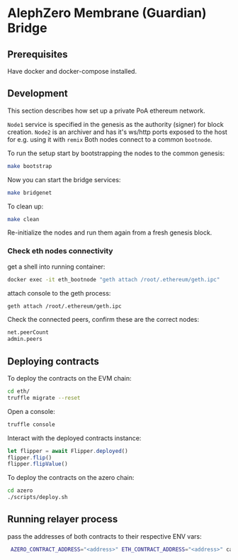 # AlephZero Membrane (Guardian) Bridge

## Prerequisites

Have docker and docker-compose installed.

## Development

This section describes how set up a private PoA ethereum network.

`Node1` service is specified in the genesis as the authority (signer) for block creation.
`Node2` is an archiver and has it's ws/http ports exposed to the host for e.g. using it with `remix`
Both nodes connect to a common `bootnode`.

To run the setup start by bootstrapping the nodes to the common genesis:

```bash
make bootstrap
```

Now you can start the bridge services:

```bash
make bridgenet
```

To clean up:

```bash
make clean
```
Re-initialize the nodes and run them again from a fresh genesis block.

### Check eth nodes connectivity

get a shell into running container:

```bash
docker exec -it eth_bootnode "geth attach /root/.ethereum/geth.ipc"
```

attach console to the geth process:

```bash
geth attach /root/.ethereum/geth.ipc
```

Check the connected peers, confirm these are the correct nodes:

```bash
net.peerCount
admin.peers
```

## Deploying contracts

To deploy the contracts on the EVM chain:

```bash
cd eth/
truffle migrate --reset
```

Open a console:

```bash
truffle console 
```
Interact with the deployed contracts instance:

```javascript
let flipper = await Flipper.deployed()
flipper.flip()
flipper.flipValue()
```

To deploy the contracts on the azero chain:

```bash
cd azero
./scripts/deploy.sh
```

## Running relayer process

pass the addresses of both contracts to their respective ENV vars:

```bash
 AZERO_CONTRACT_ADDRESS="<address>" ETH_CONTRACT_ADDRESS="<address>" cargo run
```
